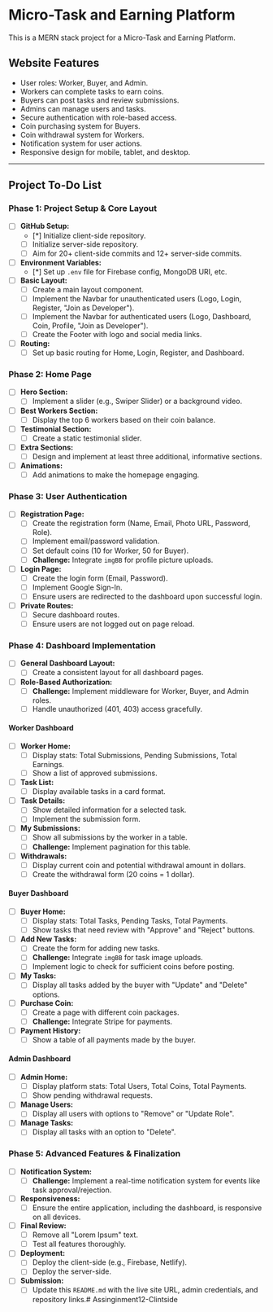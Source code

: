 # Micro-Task and Earning Platform

This is a MERN stack project for a Micro-Task and Earning Platform.

## Website Features

*   User roles: Worker, Buyer, and Admin.
*   Workers can complete tasks to earn coins.
*   Buyers can post tasks and review submissions.
*   Admins can manage users and tasks.
*   Secure authentication with role-based access.
*   Coin purchasing system for Buyers.
*   Coin withdrawal system for Workers.
*   Notification system for user actions.
*   Responsive design for mobile, tablet, and desktop.

---

## Project To-Do List

### Phase 1: Project Setup & Core Layout

-   [ ] **GitHub Setup:**
    -   [*] Initialize client-side repository.
    -   [ ] Initialize server-side repository.
    -   [ ] Aim for 20+ client-side commits and 12+ server-side commits.
-   [ ] **Environment Variables:**
    -   [*] Set up `.env` file for Firebase config, MongoDB URI, etc.
-   [ ] **Basic Layout:**
    -   [ ] Create a main layout component.
    -   [ ] Implement the Navbar for unauthenticated users (Logo, Login, Register, "Join as Developer").
    -   [ ] Implement the Navbar for authenticated users (Logo, Dashboard, Coin, Profile, "Join as Developer").
    -   [ ] Create the Footer with logo and social media links.
-   [ ] **Routing:**
    -   [ ] Set up basic routing for Home, Login, Register, and Dashboard.

### Phase 2: Home Page

-   [ ] **Hero Section:**
    -   [ ] Implement a slider (e.g., Swiper Slider) or a background video.
-   [ ] **Best Workers Section:**
    -   [ ] Display the top 6 workers based on their coin balance.
-   [ ] **Testimonial Section:**
    -   [ ] Create a static testimonial slider.
-   [ ] **Extra Sections:**
    -   [ ] Design and implement at least three additional, informative sections.
-   [ ] **Animations:**
    -   [ ] Add animations to make the homepage engaging.

### Phase 3: User Authentication

-   [ ] **Registration Page:**
    -   [ ] Create the registration form (Name, Email, Photo URL, Password, Role).
    -   [ ] Implement email/password validation.
    -   [ ] Set default coins (10 for Worker, 50 for Buyer).
    -   [ ] **Challenge:** Integrate `imgBB` for profile picture uploads.
-   [ ] **Login Page:**
    -   [ ] Create the login form (Email, Password).
    -   [ ] Implement Google Sign-In.
    -   [ ] Ensure users are redirected to the dashboard upon successful login.
-   [ ] **Private Routes:**
    -   [ ] Secure dashboard routes.
    -   [ ] Ensure users are not logged out on page reload.

### Phase 4: Dashboard Implementation

-   [ ] **General Dashboard Layout:**
    -   [ ] Create a consistent layout for all dashboard pages.
-   [ ] **Role-Based Authorization:**
    -   [ ] **Challenge:** Implement middleware for Worker, Buyer, and Admin roles.
    -   [ ] Handle unauthorized (401, 403) access gracefully.

#### Worker Dashboard

-   [ ] **Worker Home:**
    -   [ ] Display stats: Total Submissions, Pending Submissions, Total Earnings.
    -   [ ] Show a list of approved submissions.
-   [ ] **Task List:**
    -   [ ] Display available tasks in a card format.
-   [ ] **Task Details:**
    -   [ ] Show detailed information for a selected task.
    -   [ ] Implement the submission form.
-   [ ] **My Submissions:**
    -   [ ] Show all submissions by the worker in a table.
    -   [ ] **Challenge:** Implement pagination for this table.
-   [ ] **Withdrawals:**
    -   [ ] Display current coin and potential withdrawal amount in dollars.
    -   [ ] Create the withdrawal form (20 coins = 1 dollar).

#### Buyer Dashboard

-   [ ] **Buyer Home:**
    -   [ ] Display stats: Total Tasks, Pending Tasks, Total Payments.
    -   [ ] Show tasks that need review with "Approve" and "Reject" buttons.
-   [ ] **Add New Tasks:**
    -   [ ] Create the form for adding new tasks.
    -   [ ] **Challenge:** Integrate `imgBB` for task image uploads.
    -   [ ] Implement logic to check for sufficient coins before posting.
-   [ ] **My Tasks:**
    -   [ ] Display all tasks added by the buyer with "Update" and "Delete" options.
-   [ ] **Purchase Coin:**
    -   [ ] Create a page with different coin packages.
    -   [ ] **Challenge:** Integrate Stripe for payments.
-   [ ] **Payment History:**
    -   [ ] Show a table of all payments made by the buyer.

#### Admin Dashboard

-   [ ] **Admin Home:**
    -   [ ] Display platform stats: Total Users, Total Coins, Total Payments.
    -   [ ] Show pending withdrawal requests.
-   [ ] **Manage Users:**
    -   [ ] Display all users with options to "Remove" or "Update Role".
-   [ ] **Manage Tasks:**
    -   [ ] Display all tasks with an option to "Delete".

### Phase 5: Advanced Features & Finalization

-   [ ] **Notification System:**
    -   [ ] **Challenge:** Implement a real-time notification system for events like task approval/rejection.
-   [ ] **Responsiveness:**
    -   [ ] Ensure the entire application, including the dashboard, is responsive on all devices.
-   [ ] **Final Review:**
    -   [ ] Remove all "Lorem Ipsum" text.
    -   [ ] Test all features thoroughly.
-   [ ] **Deployment:**
    -   [ ] Deploy the client-side (e.g., Firebase, Netlify).
    -   [ ] Deploy the server-side.
-   [ ] **Submission:**
    -   [ ] Update this `README.md` with the live site URL, admin credentials, and repository links.#   A s s i n g i n m e n t 1 2 - C l i n t s i d e  
 